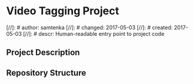 # Video Tagging Project
[//]: # author: samtenka
[//]: # changed: 2017-05-03 
[//]: # created: 2017-05-03 
[//]: # descr: Human-readable entry point to project code

## Project Description

## Repository Structure 
